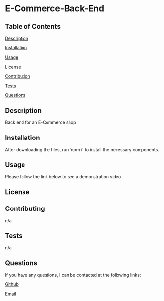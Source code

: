 # E-Commerce-Back-End


  ## Table of Contents

  [Description](#description)

  [Installation](#installation)

  [Usage](#usage)

  [License](#license)

  [Contribution](#contribution)

  [Tests](#test)
  
  [Questions](#questions)

## Description

Back end for an E-Commerce shop

## Installation

After downloading the files, run 'npm i' to install the necessary components.

## Usage

Please follow the link below to see a demonstration video

## License



## Contributing

n/a

## Tests

n/a

## Questions

If you have any questions, I can be contacted at the following links:

[Github](https://www.github.com/Cashew1337)

[Email](mailto:mr.matt.caschetto@gmail.com)
